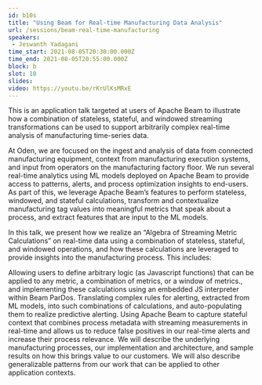 ```yaml
---
id: b10s
title: "Using Beam for Real-time Manufacturing Data Analysis"
url: /sessions/beam-real-time-manufacturing
speakers:
 - Jeswanth Yadagani
time_start: 2021-08-05T20:30:00.000Z
time_end: 2021-08-05T20:55:00.000Z
block: b
slot: 10
slides: 
video: https://youtu.be/rKrUlKsMRxE
---
```



This is an application talk targeted at users of Apache Beam to illustrate how a combination of stateless, stateful, and windowed streaming transformations can be used to support arbitrarily complex real-time analysis of manufacturing time-series data.

At Oden, we are focused on the ingest and analysis of data from connected manufacturing equipment, context from manufacturing execution systems, and input from operators on the manufacturing factory floor. We run several real-time analytics using ML models deployed on Apache Beam to provide access to patterns, alerts, and process optimization insights to end-users. As part of this, we leverage Apache Beam’s features to perform stateless, windowed, and stateful calculations, transform and contextualize manufacturing tag values into meaningful metrics that speak about a process, and extract features that are input to the ML models.

In this talk, we present how we realize an “Algebra of Streaming Metric Calculations” on real-time data using a combination of stateless, stateful, and windowed operations, and how these calculations are leveraged to provide insights into the manufacturing process. This includes:

Allowing users to define arbitrary logic (as Javascript functions) that can be applied to any metric, a combination of metrics, or a window of metrics., and implementing these calculations using an embedded JS interpreter within Beam ParDos.
Translating complex rules for alerting, extracted from ML models, into such combinations of calculations, and auto-populating them to realize predictive alerting.
Using Apache Beam to capture stateful context that combines process metadata with streaming measurements in real-time and allows us to reduce false positives in our real-time alerts and increase their process relevance.
We will describe the underlying manufacturing processes, our implementation and architecture, and sample results on how this brings value to our customers. We will also describe generalizable patterns from our work that can be applied to other application contexts.
